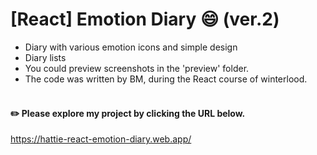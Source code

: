 # [React] Emotion Diary 😄 (ver.2)

- Diary with various emotion icons and simple design
- Diary lists
- You could preview screenshots in the 'preview' folder.
- The code was written by BM, during the React course of winterlood.
<br/><br/>

#### ✏️ Please explore my project by clicking the URL below. 
https://hattie-react-emotion-diary.web.app/
